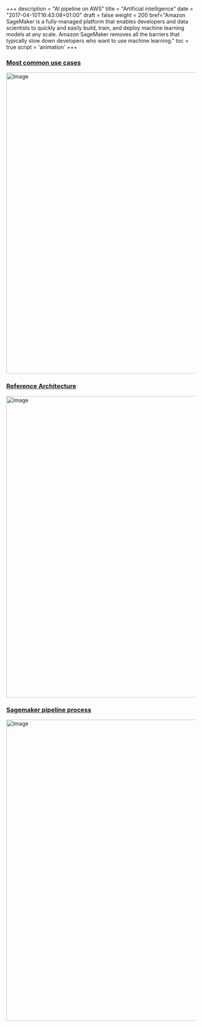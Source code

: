 +++
description = "AI pipeline on AWS"
title = "Artificial intelligence"
date = "2017-04-10T16:43:08+01:00"
draft = false
weight = 200
bref="Amazon SageMaker is a fully-managed platform that enables developers and data scientists to quickly and easily build, train, and deploy machine learning models at any scale. Amazon SageMaker removes all the barriers that typically slow down developers who want to use machine learning."
toc = true
script = 'animation'
+++

<h3 class="section-head" id="h-uses"><a href="#h-uses">Most common use cases</a></h3>

<img alt="Image" src="/img/diagrams/ai/uses.png" width="800">

<h3 class="section-head" id="h-arch"><a href="#h-arch">Reference Architecture</a></h3>

<img alt="Image" src="/img/diagrams/ai/architecture.png" width="800">

<h3 class="section-head" id="h-process"><a href="#h-process">Sagemaker pipeline process</a></h3>

<img alt="Image" src="/img/diagrams/ai/process.png" width="800">